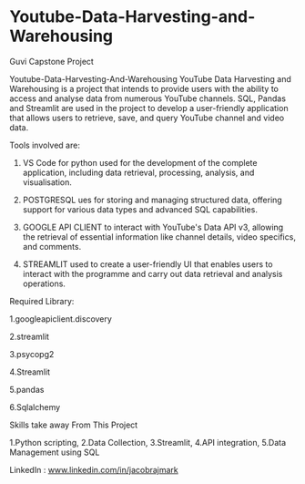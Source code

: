 # Youtube-Data-Harvesting-and-Warehousing
Guvi Capstone Project 

Youtube-Data-Harvesting-And-Warehousing YouTube Data Harvesting and Warehousing is a project that intends to provide users with the ability to access and analyse data from numerous YouTube channels. SQL, Pandas and Streamlit are used in the project to develop a user-friendly application that allows users to retrieve, save, and query YouTube channel and video data.

Tools involved are:

1) VS Code for python used for the development of the complete application, including data retrieval, processing, analysis, and visualisation.

2) POSTGRESQL ues for storing and managing structured data, offering support for various data types and advanced SQL capabilities.

3) GOOGLE API CLIENT to interact with YouTube's Data API v3, allowing the retrieval of essential information like channel details, video specifics, and comments.

4) STREAMLIT used to create a user-friendly UI that enables users to interact with the programme and carry out data retrieval and analysis operations.

Required Library:

1.googleapiclient.discovery

2.streamlit

3.psycopg2

4.Streamlit

5.pandas

6.Sqlalchemy


Skills take away From This Project

1.Python scripting,
2.Data Collection, 
3.Streamlit, 
4.API integration, 
5.Data Management using SQL

LinkedIn : www.linkedin.com/in/jacobrajmark

